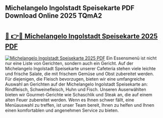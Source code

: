 ## Michelangelo Ingolstadt Speisekarte PDF Download Online 2025 TQmA2

# <h2><a href="http://gcdlud3.nevu.top/?p=Michelangelo+Ingolstadt+Speisekarte">🔗 👉🔴 Michelangelo Ingolstadt Speisekarte 2025 PDF</a></h2>

[![Michelangelo Ingolstadt Speisekarte 2025 PDF](https://i.imgur.com/dBaPXMq.png)](http://gcdlud3.nevu.top/?p=Michelangelo+Ingolstadt+Speisekarte)
Ein Essensmenü ist nicht nur eine Liste von Gerichten, sondern auch ein Gericht. Auf der Michelangelo Ingolstadt Speisekarte unserer Cafeteria stehen viele leichte und frische Salate, die mit frischem Gemüse und Obst zubereitet werden. Für diejenigen, die Fleisch bevorzugen, bieten wir eine umfangreiche Auswahl an Gerichten auf der Michelangelo Ingolstadt Speisekarte an: Rindfleisch, Schweinefleisch, Huhn und Fisch. Unseren Auserwählten bieten wir Gourmet-Gerichte wie Schaschlik und Steak an, die auf einem alten Feuer zubereitet werden. Wenn es Ihnen schwer fällt, eine Menüauswahl zu treffen, ist unser Team bereit, Ihnen zu helfen und Ihnen einen komfortablen und angenehmen Service zu bieten.
